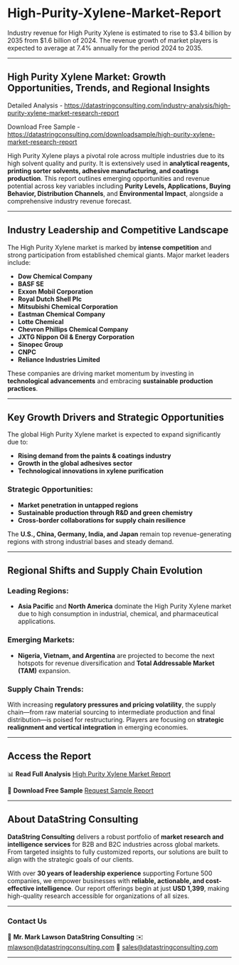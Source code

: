 # High-Purity-Xylene-Market-Report

Industry revenue for High Purity Xylene is estimated to rise to $3.4 billion by 2035 from $1.6 billion of 2024. The revenue growth of market players is expected to average at 7.4% annually for the period 2024 to 2035.

---

## **High Purity Xylene Market: Growth Opportunities, Trends, and Regional Insights**

Detailed Analysis - https://datastringconsulting.com/industry-analysis/high-purity-xylene-market-research-report

Download Free Sample - https://datastringconsulting.com/downloadsample/high-purity-xylene-market-research-report

High Purity Xylene plays a pivotal role across multiple industries due to its high solvent quality and purity. It is extensively used in **analytical reagents, printing sorter solvents, adhesive manufacturing, and coatings production**. This report outlines emerging opportunities and revenue potential across key variables including **Purity Levels, Applications, Buying Behavior, Distribution Channels**, and **Environmental Impact**, alongside a comprehensive industry revenue forecast.

---

## **Industry Leadership and Competitive Landscape**

The High Purity Xylene market is marked by **intense competition** and strong participation from established chemical giants. Major market leaders include:

* **Dow Chemical Company**
* **BASF SE**
* **Exxon Mobil Corporation**
* **Royal Dutch Shell Plc**
* **Mitsubishi Chemical Corporation**
* **Eastman Chemical Company**
* **Lotte Chemical**
* **Chevron Phillips Chemical Company**
* **JXTG Nippon Oil & Energy Corporation**
* **Sinopec Group**
* **CNPC**
* **Reliance Industries Limited**

These companies are driving market momentum by investing in **technological advancements** and embracing **sustainable production practices**.

---

## **Key Growth Drivers and Strategic Opportunities**

The global High Purity Xylene market is expected to expand significantly due to:

* **Rising demand from the paints & coatings industry**
* **Growth in the global adhesives sector**
* **Technological innovations in xylene purification**

### **Strategic Opportunities:**

* **Market penetration in untapped regions**
* **Sustainable production through R\&D and green chemistry**
* **Cross-border collaborations for supply chain resilience**

The **U.S., China, Germany, India, and Japan** remain top revenue-generating regions with strong industrial bases and steady demand.

---

## **Regional Shifts and Supply Chain Evolution**

### **Leading Regions:**

* **Asia Pacific** and **North America** dominate the High Purity Xylene market due to high consumption in industrial, chemical, and pharmaceutical applications.

### **Emerging Markets:**

* **Nigeria, Vietnam, and Argentina** are projected to become the next hotspots for revenue diversification and **Total Addressable Market (TAM)** expansion.

### **Supply Chain Trends:**

With increasing **regulatory pressures and pricing volatility**, the supply chain—from raw material sourcing to intermediate production and final distribution—is poised for restructuring. Players are focusing on **strategic realignment and vertical integration** in emerging economies.

---

## **Access the Report**

📊 **Read Full Analysis**
[High Purity Xylene Market Report](https://datastringconsulting.com/industry-analysis/high-purity-xylene-market-research-report)

📩 **Download Free Sample**
[Request Sample Report](https://datastringconsulting.com/downloadsample/high-purity-xylene-market-research-report)

---

## **About DataString Consulting**

**DataString Consulting** delivers a robust portfolio of **market research and intelligence services** for B2B and B2C industries across global markets. From targeted insights to fully customized reports, our solutions are built to align with the strategic goals of our clients.

With over **30 years of leadership experience** supporting Fortune 500 companies, we empower businesses with **reliable, actionable, and cost-effective intelligence**. Our report offerings begin at just **USD 1,399**, making high-quality research accessible for organizations of all sizes.

---

### **Contact Us**

📨 **Mr. Mark Lawson**
**DataString Consulting**
✉️ [mlawson@datastringconsulting.com](mailto:mlawson@datastringconsulting.com)
📧 [sales@datastringconsulting.com](mailto:sales@datastringconsulting.com)

---
